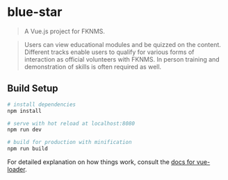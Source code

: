 # blue-star

> A Vue.js project for FKNMS.

> Users can view educational modules and be quizzed on the content. Different tracks enable users to qualify for various forms of interaction as official volunteers with FKNMS. In person training and demonstration of skills is often required as well.

## Build Setup

``` bash
# install dependencies
npm install

# serve with hot reload at localhost:8080
npm run dev

# build for production with minification
npm run build
```

For detailed explanation on how things work, consult the [docs for vue-loader](http://vuejs.github.io/vue-loader).
